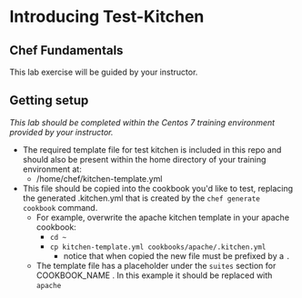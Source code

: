 # Introducing Test-Kitchen
## Chef Fundamentals

This lab exercise will be guided by your instructor. 

## Getting setup

_This lab should be completed within the Centos 7 training environment provided by your instructor._

* The required template file for test kitchen is included in this repo and should also be present within the home directory of your training environment at:
  * /home/chef/kitchen-template.yml
* This file should be copied into the cookbook you'd like to test, replacing the generated .kitchen.yml that is created by the `chef generate cookbook` command.
  * For example, overwrite the apache kitchen template in your apache cookbook:
    * `cd ~`
    * `cp kitchen-template.yml cookbooks/apache/.kitchen.yml`
      * notice that when copied the new file must be prefixed by a `.`
   * The template file has a placeholder under the `suites` section for COOKBOOK_NAME . In this example it should be replaced with `apache`